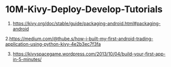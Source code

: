 # 10M-Kivy-Deploy-Develop-Tutorials
1. https://kivy.org/doc/stable/guide/packaging-android.html#packaging-android 


2.https://medium.com/@thube.s/how-i-built-my-first-android-trading-application-using-python-kivy-4e2b3ec7f3fa 

3. https://kivyspacegame.wordpress.com/2013/10/04/build-your-first-app-in-5-minutes/

